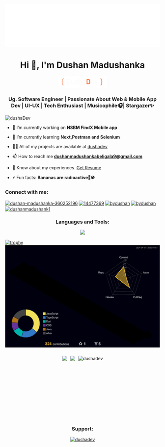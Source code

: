
<div align="center"><img src="images/hello.svg"></div>

<h1 align="center">Hi 👋, I'm Dushan Madushanka</h1>
 <div align="center"><img src="images/logo.png" width="160"></div>
<h3 align="center">Ug. Software Engineer | Passionate About Web & Mobile App Dev | UI-UX | Tech Enthusiast | Musicophile🎧| Stargazer✨</h3>

<p align="left"> <img src="https://komarev.com/ghpvc/?username=dushaDev&label=Profile%20views&color=0e75b6&style=flat" alt="dushaDev" /> </p>

- 🔭 I’m currently working on **NSBM FindX Mobile app**

- 🌱 I’m currently learning **Next,Postman and Selenium**

- 👨‍💻 All of my projects are available at [dushadev](https://dushadev.github.io/)

- 📫 How to reach me **dushanmadushankabeligala9@gmail.com**

- 📄 Know about my experiences. [Get Resume](https://drive.google.com/file/d/1n--ewgHiY6CKVkJFCJv0YEMcbYIDVX6a/view?usp=sharing)

- ⚡ Fun facts: **Bananas are radioactive🍌☢️**

<h3 align="left">Connect with me:</h3>
<p align="left" style="gap: 8px;">
<a href="https://linkedin.com/in/dushan-madushanka-360252196" target="blank"><img align="center" src="https://raw.githubusercontent.com/rahuldkjain/github-profile-readme-generator/master/src/images/icons/Social/linked-in-alt.svg" alt="dushan-madushanka-360252196" height="30" width="40" /></a>
<a href="https://stackoverflow.com/users/14477369" target="blank"><img align="center" src="https://raw.githubusercontent.com/rahuldkjain/github-profile-readme-generator/master/src/images/icons/Social/stack-overflow.svg" alt="14477369" height="30" width="40" /></a>
<a href="https://fb.com/bydushan" target="blank"><img align="center" src="https://raw.githubusercontent.com/rahuldkjain/github-profile-readme-generator/master/src/images/icons/Social/facebook.svg" alt="bydushan" height="30" width="40" /></a>
<a href="https://instagram.com/bydushan" target="blank"><img align="center" src="https://raw.githubusercontent.com/rahuldkjain/github-profile-readme-generator/master/src/images/icons/Social/instagram.svg" alt="bydushan" height="30" width="40" /></a>
<a href="https://www.hackerrank.com/dushanmadushank1" target="blank"><img align="center" src="https://raw.githubusercontent.com/rahuldkjain/github-profile-readme-generator/master/src/images/icons/Social/hackerrank.svg" alt="dushanmadushank1" height="30" width="40" /></a>
</p>

<h3 align="center">Languages and Tools:</h3>


<p align="center">
  <a href="https://skillicons.dev">
    <img src="https://skillicons.dev/icons?i=angular,c,cs,html,css,tailwind,bootstrap,docker,dotnet,flask,java,javascript,laravel,firebase,mongodb,mysql,sqlite,react,nextjs,nodejs,php,postman,python,git,arduino,selenium,xd,illustrator,photoshop" />
  </a>
</p>

[![trophy](https://github-profile-trophy.vercel.app/?username=ryo-ma&theme=onestar)](https://github.com/ryo-ma/github-profile-trophy)
![My Contributions](./profile-3d-contrib/profile-night-rainbow.svg)

<div align="center" style="display: flex; justify-content: center; gap: 10px; flex-wrap: nowrap; overflow-x: auto; padding: 10px 0;">

  <!-- GitHub Stats -->
  <img src="https://github-readme-stats.vercel.app/api?username=dushaDev&show_icons=true&theme=dark" style="height: 195px;">

  <!-- Top Languages (Your Card) -->
  <img src="https://github-readme-stats.vercel.app/api/top-langs/?username=dushaDev&layout=compact&theme=dark" style="height: 195px;">

  <!-- Streak Stats -->
  <img align="center" src="https://github-readme-streak-stats.herokuapp.com/?user=dushadev&theme=dark" alt="dushadev" />

</div>

<h3 align="center">Support:</h3>
<div align="center">
  <a href="https://www.buymeacoffee.com/dushaDev">
    <img src="https://cdn.buymeacoffee.com/buttons/v2/default-yellow.png" height="40" width="170" alt="dushadev">
  </a>
</div>
